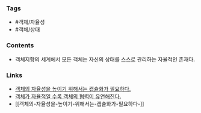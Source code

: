 ### Tags 
- #객체/자율성 
- #객체/상태


### Contents 
- 객체지향의 세계에서 모든 객체는 자신의 상태를 스스로 관리하는 자율적인 존재다.



### Links
- [객체의 자율성을 높이기 위해서는 캡슐화가 필요하다.](객체의-자율성을-높이기-위해서는-캡슐화가-필요하다-.md)
- [객체가 자율적일 수록 객체의 협력이 유연해진다.](202203250122%20객체가%20자율적일수록%20객체의%20협력이%20유연해진다-.md)
- [[객체의-자율성을-높이기-위해서는-캡슐화가-필요하다-]]